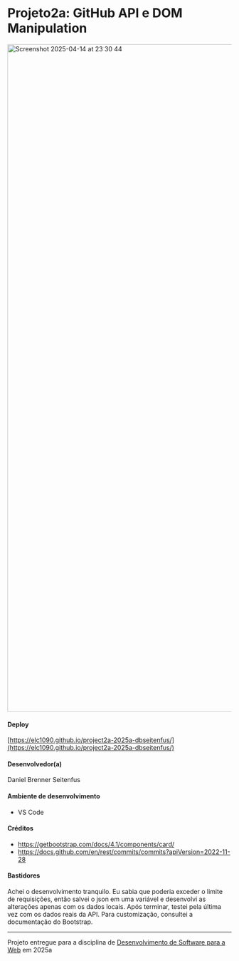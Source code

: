# Projeto2a: GitHub API e DOM Manipulation

<img width="1498" alt="Screenshot 2025-04-14 at 23 30 44" src="https://github.com/user-attachments/assets/ab99f241-69b7-4549-a57f-24a87b158268" />

#### Deploy

[https://elc1090.github.io/project2a-2025a-dbseitenfus/](https://elc1090.github.io/project2a-2025a-dbseitenfus/)

#### Desenvolvedor(a)

Daniel Brenner Seitenfus


#### Ambiente de desenvolvimento

- VS Code

#### Créditos

- https://getbootstrap.com/docs/4.1/components/card/
- https://docs.github.com/en/rest/commits/commits?apiVersion=2022-11-28


#### Bastidores

Achei o desenvolvimento tranquilo. Eu sabia que poderia exceder o limite de requisições, então salvei o json em uma variável e desenvolvi as alterações apenas com os dados locais. Após terminar, testei pela última vez com os dados reais da API. Para customização, consultei a documentação do Bootstrap.


---
Projeto entregue para a disciplina de [Desenvolvimento de Software para a Web](http://github.com/andreainfufsm/elc1090-2025a) em 2025a
